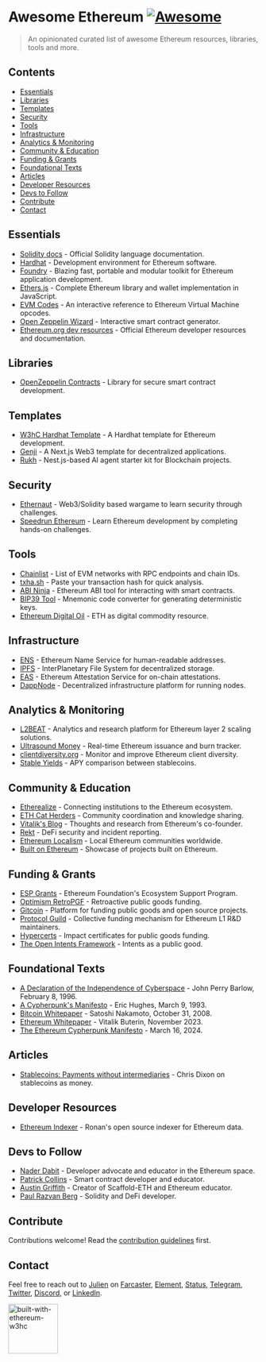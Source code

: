 # Awesome Ethereum [![Awesome](https://awesome.re/badge.svg)](https://awesome.re)

> An opinionated curated list of awesome Ethereum resources, libraries, tools and more.

## Contents

- [Essentials](#essentials)
- [Libraries](#libraries)
- [Templates](#templates)
- [Security](#security)
- [Tools](#tools)
- [Infrastructure](#infrastructure)
- [Analytics & Monitoring](#analytics--monitoring)
- [Community & Education](#community--education)
- [Funding & Grants](#funding--grants)
- [Foundational Texts](#foundational-texts)
- [Articles](#articles)
- [Developer Resources](#developer-resources)
- [Devs to Follow](#devs-to-follow)
- [Contribute](#contribute)
- [Contact](#contact)

## Essentials

- [Solidity docs](https://docs.soliditylang.org/en/latest/) - Official Solidity language documentation.
- [Hardhat](https://hardhat.org/) - Development environment for Ethereum software.
- [Foundry](https://book.getfoundry.sh/) - Blazing fast, portable and modular toolkit for Ethereum application development.
- [Ethers.js](https://docs.ethers.org/v6/) - Complete Ethereum library and wallet implementation in JavaScript.
- [EVM Codes](https://www.evm.codes/) - An interactive reference to Ethereum Virtual Machine opcodes.
- [Open Zeppelin Wizard](https://wizard.openzeppelin.com/) - Interactive smart contract generator.
- [Ethereum.org dev resources](https://ethereum.org/en/developers/) - Official Ethereum developer resources and documentation.

## Libraries

- [OpenZeppelin Contracts](https://github.com/OpenZeppelin/openzeppelin-contracts) - Library for secure smart contract development.

## Templates

- [W3hC Hardhat Template](https://github.com/w3hc/w3hc-hardhat-template) - A Hardhat template for Ethereum development.
- [Genji](https://github.com/w3hc/genji) - A Next.js Web3 template for decentralized applications.
- [Rukh](https://github.com/w3hc/rukh) - Nest.js-based AI agent starter kit for Blockchain projects.

## Security

- [Ethernaut](https://ethernaut.openzeppelin.com/) - Web3/Solidity based wargame to learn security through challenges.
- [Speedrun Ethereum](https://speedrunethereum.com/) - Learn Ethereum development by completing hands-on challenges.

## Tools

- [Chainlist](https://chainlist.org/) - List of EVM networks with RPC endpoints and chain IDs.
- [txha.sh](https://txha.sh/) - Paste your transaction hash for quick analysis.
- [ABI Ninja](https://abi.ninja/) - Ethereum ABI tool for interacting with smart contracts.
- [BIP39 Tool](https://iancoleman.io/bip39/) - Mnemonic code converter for generating deterministic keys.
- [Ethereum Digital Oil](https://ethdigitaloil.com/) - ETH as digital commodity resource.

## Infrastructure

- [ENS](https://ens.domains/) - Ethereum Name Service for human-readable addresses.
- [IPFS](https://ipfs.tech/) - InterPlanetary File System for decentralized storage.
- [EAS](https://attest.sh/) - Ethereum Attestation Service for on-chain attestations.
- [DappNode](https://dappnode.io/) - Decentralized infrastructure platform for running nodes.

## Analytics & Monitoring

- [L2BEAT](https://l2beat.com/) - Analytics and research platform for Ethereum layer 2 scaling solutions.
- [Ultrasound Money](https://ultrasound.money/) - Real-time Ethereum issuance and burn tracker.
- [clientdiversity.org](https://clientdiversity.org/) - Monitor and improve Ethereum client diversity.
- [Stable Yields](https://www.stableyields.info/) - APY comparison between stablecoins.

## Community & Education

- [Etherealize](https://www.etherealize.io/) - Connecting institutions to the Ethereum ecosystem.
- [ETH Cat Herders](https://www.ethcatherders.com/) - Community coordination and knowledge sharing.
- [Vitalik's Blog](https://vitalik.eth.limo/) - Thoughts and research from Ethereum's co-founder.
- [Rekt](https://rekt.news/) - DeFi security and incident reporting.
- [Ethereum Localism](https://www.ethereumlocalism.xyz/) - Local Ethereum communities worldwide.
- [Built on Ethereum](https://www.builtonethereum.network/) - Showcase of projects built on Ethereum.

## Funding & Grants

- [ESP Grants](https://esp.ethereum.foundation/) - Ethereum Foundation's Ecosystem Support Program.
- [Optimism RetroPGF](https://app.optimism.io/retropgf) - Retroactive public goods funding.
- [Gitcoin](https://www.gitcoin.co/) - Platform for funding public goods and open source projects.
- [Protocol Guild](https://protocol-guild.readthedocs.io/) - Collective funding mechanism for Ethereum L1 R&D maintainers.
- [Hypercerts](https://hypercerts.org/) - Impact certificates for public goods funding.
- [The Open Intents Framework](https://www.openintents.xyz/) - Intents as a public good.

## Foundational Texts

- [A Declaration of the Independence of Cyberspace](https://www.eff.org/cyberspace-independence) - John Perry Barlow, February 8, 1996.
- [A Cypherpunk's Manifesto](https://cdn.nakamotoinstitute.org/docs/cypherpunk-manifesto.txt) - Eric Hughes, March 9, 1993.
- [Bitcoin Whitepaper](https://bitcoin.org/bitcoin.pdf) - Satoshi Nakamoto, October 31, 2008.
- [Ethereum Whitepaper](https://ethereum.org/en/whitepaper/) - Vitalik Buterin, November 2023.
- [The Ethereum Cypherpunk Manifesto](https://hackmd.io/@pcaversaccio/the-ethereum-cypherpunk-manifesto) - March 16, 2024.

## Articles

- [Stablecoins: Payments without intermediaries](https://a16zcrypto.com/posts/article/stablecoins-payments-without-intermediaries/) - Chris Dixon on stablecoins as money.

## Developer Resources

- [Ethereum Indexer](https://github.com/jolly-roger-eth/ethereum-indexer) - Ronan's open source indexer for Ethereum data.

## Devs to Follow

- [Nader Dabit](https://x.com/dabit3) - Developer advocate and educator in the Ethereum space.
- [Patrick Collins](https://x.com/PatrickAlphaC) - Smart contract developer and educator.
- [Austin Griffith](https://x.com/austingriffith) - Creator of Scaffold-ETH and Ethereum educator.
- [Paul Razvan Berg](https://x.com/PaulRBerg) - Solidity and DeFi developer.

## Contribute

Contributions welcome! Read the [contribution guidelines](CONTRIBUTING.md) first.

## Contact

Feel free to reach out to [Julien](https://github.com/julienbrg) on [Farcaster](https://warpcast.com/julien-), [Element](https://matrix.to/#/@julienbrg:matrix.org), [Status](https://status.app/u/iwSACggKBkp1bGllbgM=#zQ3shmh1sbvE6qrGotuyNQB22XU5jTrZ2HFC8bA56d5kTS2fy), [Telegram](https://t.me/julienbrg), [Twitter](https://twitter.com/julienbrg), [Discord](https://discordapp.com/users/julienbrg), or [LinkedIn](https://www.linkedin.com/in/julienberanger/).

<img src="https://bafkreid5xwxz4bed67bxb2wjmwsec4uhlcjviwy7pkzwoyu5oesjd3sp64.ipfs.w3s.link" alt="built-with-ethereum-w3hc" width="100"/>
